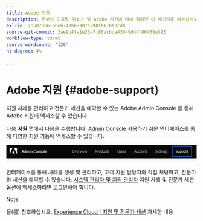 ```yaml
---
title: Adobe 지원
description: 온보딩 도움말 리소스 및 Adobe 지원에 대해 알려면 이 페이지를 따르십시오.
exl-id: 2d5076b6-abeb-428e-9071-98f861893cd0
source-git-commit: 3ae9b4fa1e23a7f80acbda43649d47f86459a323
workflow-type: tm+mt
source-wordcount: '120'
ht-degree: 4%

---
```


# Adobe 지원 {#adobe-support}

지원 사례를 관리하고 전문가 세션을 예약할 수 있는 Adobe Admin Console 를 통해 Adobe 지원에 액세스할 수 있습니다.

다음 **지원** 탭에서 다음을 수행합니다. [Admin Console](https://adminconsole.adobe.com/) 사용하기 쉬운 인터페이스를 통해 다양한 지원 기능에 액세스할 수 있습니다.

![이미지](/help/onboarding/learn-concepts/assets/support-menu.png)

인터페이스를 통해 사례를 생성 및 관리하고, 고객 지원 담당자와 직접 채팅하고, 전문가와 세션을 예약할 수 있습니다. [시스템 관리자 및 지원 관리자](https://helpx.adobe.com/enterprise/using/admin-roles.ug.html) 지원 사례 및 전문가 세션 옵션에 액세스하려면 로그인해야 합니다.

>[!NOTE]
> 을(를) 참조하십시오. [Experience Cloud | 지원 및 전문가 세션](https://helpx.adobe.com/enterprise/admin-guide.html/enterprise/using/support-for-experience-cloud.ug.html) 자세한 내용

